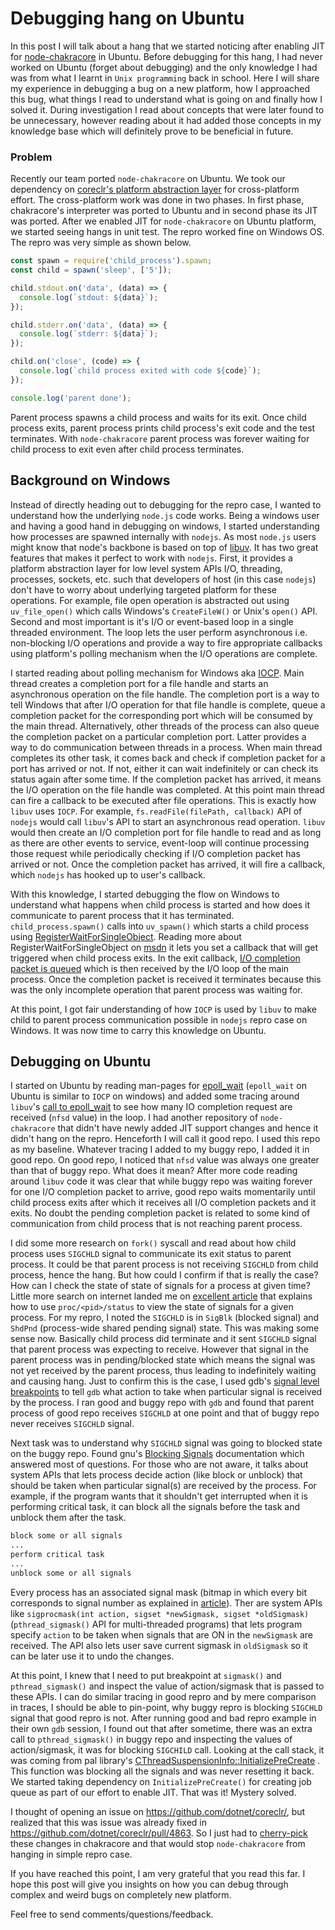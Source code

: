 # Debugging hang on Ubuntu

In this post I will talk about a hang that we started noticing after enabling JIT for [node-chakracore](https://github.com/nodejs/node-chakracore) in Ubuntu. Before debugging for this hang, I had never worked on Ubuntu (forget about debugging) and the only knowledge I had was from what I learnt in `Unix programming` back in school. Here I will share my experience in debugging a bug on a new platform, how I approached this bug, what things I read to understand what is going on and finally how I solved it. During investigation I read about concepts that were later found to be unnecessary, however reading about it had added those concepts in my knowledge base which will definitely prove to be beneficial in future.

### Problem

Recently our team ported `node-chakracore` on Ubuntu. We took our dependency on [coreclr's platform abstraction layer](https://github.com/dotnet/coreclr/tree/master/src/pal) for cross-platform effort. The cross-platform work was done in two phases. In first phase, chakracore's interpreter was ported to Ubuntu and in second phase its JIT was ported. After we enabled JIT for `node-chakracore` on Ubuntu platform, we started seeing hangs in unit test. The repro worked fine on Windows OS. The repro was very simple as shown below.

```js
const spawn = require('child_process').spawn;
const child = spawn('sleep', ['5']);

child.stdout.on('data', (data) => {
  console.log(`stdout: ${data}`);
});

child.stderr.on('data', (data) => {
  console.log(`stderr: ${data}`);
});

child.on('close', (code) => {
  console.log(`child process exited with code ${code}`);
});

console.log('parent done');
```

Parent process spawns a child process and waits for its exit. Once child process exits, parent process prints child process's exit code and the test terminates. With `node-chakracore` parent process was forever waiting for child process to exit even after child process terminates.

## Background on Windows

Instead of directly heading out to debugging for the repro case, I wanted to understand how the underlying `node.js` code works. Being a windows user and having a good hand in debugging on windows, I started understanding how processes are spawned internally with `nodejs`.
As most `node.js` users might know that node's backbone is based on top of  [libuv](http://docs.libuv.org/en/v1.x/design.html). It has two great features that makes it perfect to work with `nodejs`.
First, it provides a platform abstraction layer for low level system APIs I/O, threading, processes, sockets, etc. such that developers of host (in this case `nodejs`) don't have to worry about underlying targeted platform for these operations. For example, file open operation is abstracted out using `uv_file_open()` which calls Windows's `CreateFileW()` or Unix's `open()` API. Second and most important is it's I/O or event-based loop in a single threaded environment. The loop lets the user perform asynchronous i.e. non-blocking I/O operations and provide a way to fire appropriate callbacks using platform's polling mechanism when the I/O operations are complete.

I started reading about polling mechanism for Windows aka [IOCP](https://msdn.microsoft.com/en-us/library/windows/desktop/aa365198.aspx). Main thread creates a completion port for a file handle and starts an asynchronous operation on the file handle. The completion port is a way to tell Windows that after I/O operation for that file handle is complete, queue a completion packet for the corresponding port which will be consumed by the main thread. Alternatively, other threads of the process can also queue the completion packet on a particular completion port. Latter provides a way to do communication between threads in a process.  When main thread completes its other task, it comes back and check if completion packet for a port has arrived or not. If not, either it can wait indefinitely or can check its status again after some time. If the completion packet has arrived, it means the I/O operation on the file handle was completed. At this point main thread can fire a callback to be executed after file operations. This is exactly how `libuv` uses `IOCP`. For example, `fs.readFile(filePath, callback)` API of `nodejs` would call `libuv`'s API to start an asynchronous read operation. `libuv` would then create an I/O completion port for file handle to read and as long as there are other events to service, event-loop will continue processing those request while periodically checking if I/O completion packet has arrived or not. Once the completion packet has arrived, it will fire a callback, which `nodejs` has hooked up to user's callback.

With this knowledge, I started debugging the flow on Windows to understand what happens when child process is started and how does it communicate to parent process that it has terminated. `child_process.spawn()` calls into `uv_spawn()` which starts a child process using [RegisterWaitForSingleObject](https://github.com/nodejs/node-chakracore/blob/chakracore-master/deps/uv/src/win/process.c#L1132). Reading more about RegisterWaitForSingleObject on [msdn](https://msdn.microsoft.com/en-us/library/windows/desktop/ms685061.aspx) it lets you set a callback that will get triggered when child process exits. In the exit callback, [I/O completion packet is queued](https://github.com/nodejs/node-chakracore/blob/chakracore-master/deps/uv/src/win/process.c#L850) which is then received by the I/O loop of the main process. Once the completion packet is received it terminates because this was the only incomplete operation that parent process was waiting for.

At this point, I got fair understanding of how `IOCP` is used by `libuv` to make child to parent process communication possible in `nodejs` repro case on Windows. It was now time to carry this knowledge on Ubuntu.

## Debugging on Ubuntu

I started on Ubuntu by reading man-pages for [epoll_wait](http://man7.org/linux/man-pages/man2/epoll_wait.2.html#RETURN_VALUE) (`epoll_wait` on Ubuntu is similar to `IOCP` on windows) and added some tracing around `libuv`'s [call to epoll_wait](https://github.com/nodejs/node-chakracore/blob/chakracore-master/deps/uv/src/unix/linux-core.c#L271) to see how many IO completion request are received (`nfsd` value) in the loop. I had another repository of `node-chakracore` that didn't have newly added JIT support changes and hence it didn't hang on the repro. Henceforth I will call it good repo. I used this repo as my baseline. Whatever tracing I added to my buggy repo, I added it in good repo. On good repo, I noticed that `nfsd` value was always one greater than that of buggy repo. What does it mean? After more code reading around `libuv` code it was clear that while buggy repo was waiting forever for one I/O completion packet to arrive, good repo waits momentarily until child process exits after which it receives all I/O completion packets and it exits. No doubt the pending completion packet is related to some kind of communication from child process that is not reaching parent process.

I did some more research on `fork()` syscall and read about how child process uses `SIGCHLD` signal to communicate its exit status to parent process. It could be that parent process is not receiving `SIGCHLD` from child process, hence the hang. But how could I confirm if that is really the case? How can I check the state of state of signals for a process at given time? Little more search on internet landed me on [excellent article](http://www.computerworld.com/article/2693548/unix-viewing-your-processes-through-the-eyes-of-proc.html) that explains how to use `proc/<pid>/status` to view the state of signals for a given process. For my repro, I noted the `SIGCHLD` is in `SigBlk` (blocked signal) and `ShdPnd` (process-wide shared pending signal) state. This was making some sense now. Basically child process did terminate and it sent `SIGCHLD` signal that parent process was expecting to receive. However that signal in the parent process was in pending/blocked state which means the signal was not yet received by the parent process, thus leading to indefinitely waiting and causing hang. Just to confirm this is the case, I used gdb's [signal level breakpoints](https://sourceware.org/gdb/onlinedocs/gdb/Signals.html#Signals) to tell `gdb` what action to take when particular signal is received by the process. I ran good and buggy repo with `gdb` and found that parent process of good repo receives `SIGCHLD` at one point and that of buggy repo never receives `SIGCHLD` signal.

Next task was to understand why `SIGCHLD` signal was going to blocked state on the buggy repo. Found gnu's [Blocking Signals](https://www.gnu.org/software/libc/manual/html_node/Blocking-Signals.html) documentation which answered most of questions. For those who are not aware, it talks about system APIs that lets process decide action (like block or unblock) that should be taken when particular signal(s) are received by the process. For example, if the program wants that it shouldn't get interrupted when it is performing critical task, it can block all the signals before the task and unblock them after the task.
```bash
block some or all signals
...
perform critical task
...
unblock some or all signals
```
Every process has an associated signal mask (bitmap in which every bit corresponds to signal number as explained in [article](http://www.computerworld.com/article/2693548/unix-viewing-your-processes-through-the-eyes-of-proc.html)). Ther are system APIs like  `sigprocmask(int action, sigset *newSigmask, sigset *oldSigmask)` (`pthread_sigmask()` API for multi-threaded programs) that lets program specify `action` to be taken when signals that are ON in the `newSigmask` are received. The API also lets user save current sigmask in `oldSigmask` so it can be later use it to undo the changes.

At this point, I knew that I need to put breakpoint at `sigmask()` and `pthread_sigmask()` and inspect the value of action/sigmask that is passed to these APIs. I can do similar tracing in good repro and by mere comparison in traces, I should be able to pin-point, why buggy repro is blocking `SIGCHLD` signal that good repro is not. After running good and bad repro example in their own `gdb` session, I found out that after sometime, there was an extra call to `pthread_sigmask()` in buggy repo and inspecting the values of action/sigmask, it was for blocking `SIGCHILD` call. Looking at the call stack, it was coming from pal library's [CThreadSuspensionInfo::InitializePreCreate](https://github.com/dotnet/coreclr/blob/d2a17589e4e0b159a562256feb85242da0d1d223/src/pal/src/thread/threadsusp.cpp#L1049) . This function was blocking all the signals and was never resetting it back. We started taking dependency on `InitializePreCreate()` for creating job queue as part of our effort to enable JIT. That was it! Mystery solved.

I thought of opening an issue on https://github.com/dotnet/coreclr/, but realized that this was issue was already fixed in https://github.com/dotnet/coreclr/pull/4863. So I just had to [cherry-pick](https://github.com/Microsoft/ChakraCore/pull/1795) these changes in chakracore and that would stop `node-chakracore` from hanging in simple repro case.

If you have reached this point, I am very grateful that you read this far. I hope this post will give you insights on how you can debug through complex and weird bugs on completely new platform.

Feel free to send comments/questions/feedback.
